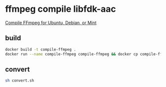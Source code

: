 # ffmpeg compile libfdk-aac

[Compile FFmpeg for Ubuntu, Debian, or Mint](https://trac.ffmpeg.org/wiki/CompilationGuide/Ubuntu)

## build

```bash
docker build -t compile-ffmpeg .
docker run --name compile-ffmpeg compile-ffmpeg && docker cp compile-ffmpeg:/root/bin/ffmpeg ./ && docker rm compile-ffmpeg
```

## convert

```bash
sh convert.sh
```
